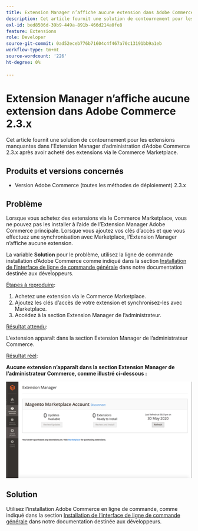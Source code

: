 ```yaml
---
title: Extension Manager n’affiche aucune extension dans Adobe Commerce 2.3.x
description: Cet article fournit une solution de contournement pour les extensions manquantes dans l’Extension Manager d’administration d’Adobe Commerce 2.3.x après avoir acheté des extensions via le Commerce Marketplace.
exl-id: bed8506d-39b9-449a-891b-466d214a0fe8
feature: Extensions
role: Developer
source-git-commit: 0ad52eceb776b71604c4f467a70c13191bb9a1eb
workflow-type: tm+mt
source-wordcount: '226'
ht-degree: 0%

---
```


# Extension Manager n’affiche aucune extension dans Adobe Commerce 2.3.x

Cet article fournit une solution de contournement pour les extensions manquantes dans l’Extension Manager d’administration d’Adobe Commerce 2.3.x après avoir acheté des extensions via le Commerce Marketplace.

## Produits et versions concernés

* Version Adobe Commerce (toutes les méthodes de déploiement) 2.3.x

## Problème

Lorsque vous achetez des extensions via le Commerce Marketplace, vous ne pouvez pas les installer à l’aide de l’Extension Manager Adobe Commerce principale. Lorsque vous ajoutez vos clés d’accès et que vous effectuez une synchronisation avec Marketplace, l’Extension Manager n’affiche aucune extension.

La variable **Solution** pour le problème, utilisez la ligne de commande installation d’Adobe Commerce comme indiqué dans la section [Installation de l’interface de ligne de commande générale](https://devdocs.magento.com/extensions/install/) dans notre documentation destinée aux développeurs.

<u>Étapes à reproduire</u>:

1. Achetez une extension via le Commerce Marketplace.
1. Ajoutez les clés d’accès de votre extension et synchronisez-les avec Marketplace.
1. Accédez à la section Extension Manager de l’administrateur.

<u>Résultat attendu</u>:

L’extension apparaît dans la section Extension Manager de l’administrateur Commerce.

<u>Résultat réel</u>:

**Aucune extension n’apparaît dans la section Extension Manager de l’administrateur Commerce, comme illustré ci-dessous :**


![KB-607_Image_1.png](assets/KB-607_Image_1.png)

## Solution

Utilisez l’installation Adobe Commerce en ligne de commande, comme indiqué dans la section [Installation de l’interface de ligne de commande générale](https://devdocs.magento.com/extensions/install/) dans notre documentation destinée aux développeurs.
